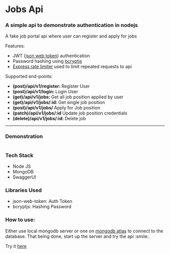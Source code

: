 <h1>Jobs Api</h1>
<h3>A simple api to demonstrate authentication in nodejs</h3>
<p>A fake job portal api where user can register and apply for jobs</p>

<p>Features: </p>
<ul>
  <li>JWT (<a href="https://www.npmjs.com/package/jsonwebtoken" target="_blank">json web token</a>) authentication</li>
  <li>Password hashing using <a href="https://www.npmjs.com/package/bcryptjs" target="_blank">bcryptjs</a></li>
  <li><a href="https://www.npmjs.com/package/express-rate-limit" target="_blank">Express rate limiter</a> used to limit repeated requests to api</li>
</ul>

<p>Supported end-points:</p>
<ul>
  <li><strong>(post)/api/v1/register: </strong>Register User</li>
  <li><strong>(post)/api/v1/login: </strong>Login User</li>
  <li><strong>(get)/api/v1/jobs: </strong>Get all job position applied by user</li>
  <li><strong>(get)/api/v1/jobs/:id: </strong>Get single job position</li>
  <li><strong>(post)/api/v1/jobs/ </strong>Apply for Job position</li>
  <li><strong>(patch)/api/v1/jobs/:id </strong>Update job position credentials</li>
  <li><strong>(delete)/api/v1/jobs/:id: </strong>Delete job</li>
</ul>
<hr>

<h3>Demonstration</h3>
<img src="https://user-images.githubusercontent.com/53399843/154195679-d033228a-4c1e-46d3-b642-cd5685fd90ff.gif" alt=""/>


<h3>Tech Stack</h3>
<ul>
  <li>Node JS</li>
  <li>MongoDB</li>
  <li>SwaggerUI</li>
</ul>

<h3>Libraries Used</h3>
<ul>
  <li>json-web-token: Auth Token</li>
  <li>bcryptjs: Hashing Password</li>
</ul>

<h3>How to use:</h3>
<p>Either use local mongodb server or one on <a href="https://www.mongodb.com/" target="_blank">mongodb atlas</a> to connect to the database. That being done, start up the server and try the api :smile:.</p>
<p>Try it <a href="https://serene-brook-67360.herokuapp.com/" target="_blank">here</a>
